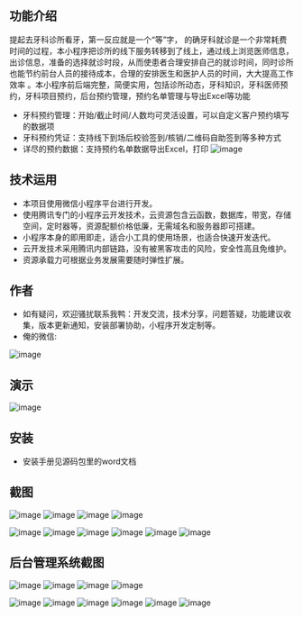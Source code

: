 ## 功能介绍 
    
提起去牙科诊所看牙，第一反应就是一个“等”字， 的确牙科就诊是一个非常耗费时间的过程，本小程序把诊所的线下服务转移到了线上，通过线上浏览医师信息，出诊信息，准备的选择就诊时段，从而使患者合理安排自己的就诊时间，同时诊所也能节约前台人员的接待成本，合理的安排医生和医护人员的时间，大大提高工作效率 。本小程序前后端完整，简便实用，包括诊所动态，牙科知识，牙科医师预约，牙科项目预约，后台预约管理，预约名单管理与导出Excel等功能

- 牙科预约管理：开始/截止时间/人数均可灵活设置，可以自定义客户预约填写的数据项
- 牙科预约凭证：支持线下到场后校验签到/核销/二维码自助签到等多种方式
- 详尽的预约数据：支持预约名单数据导出Excel，打印
 ![image](https://user-images.githubusercontent.com/89147095/235152491-4f37afeb-4a3e-4f0f-9381-485f74d216b7.png)

 

## 技术运用
- 本项目使用微信小程序平台进行开发。
- 使用腾讯专门的小程序云开发技术，云资源包含云函数，数据库，带宽，存储空间，定时器等，资源配额价格低廉，无需域名和服务器即可搭建。
- 小程序本身的即用即走，适合小工具的使用场景，也适合快速开发迭代。
- 云开发技术采用腾讯内部链路，没有被黑客攻击的风险，安全性高且免维护。
- 资源承载力可根据业务发展需要随时弹性扩展。  



## 作者
- 如有疑问，欢迎骚扰联系我鸭：开发交流，技术分享，问题答疑，功能建议收集，版本更新通知，安装部署协助，小程序开发定制等。
- 俺的微信:
 
 ![image](https://user-images.githubusercontent.com/89147095/235152509-57d39f4f-34cf-450f-9893-2baaa72f56d3.png)




## 演示
 
![image](https://user-images.githubusercontent.com/89147095/235152522-51a5950a-cff1-4985-bc9d-17444c78975c.png)
 

## 安装

- 安装手册见源码包里的word文档




## 截图
 ![image](https://user-images.githubusercontent.com/89147095/235152540-184575a5-8cf6-40d3-8823-f65d92b2f72a.png)
![image](https://user-images.githubusercontent.com/89147095/235152553-bdeb7086-4a89-49d5-8cab-b108b3beadd3.png)
![image](https://user-images.githubusercontent.com/89147095/235152572-e3e48788-ee7e-4707-a059-569f2e2b67f5.png)
![image](https://user-images.githubusercontent.com/89147095/235152581-e547f73c-d2e9-4caf-96e1-5cabb7488b86.png)

![image](https://user-images.githubusercontent.com/89147095/235152596-64902e82-120b-4945-a2f7-0b47ace991b1.png)
![image](https://user-images.githubusercontent.com/89147095/235152606-c1e41222-d6d5-4145-83c0-87f3df12667f.png)
![image](https://user-images.githubusercontent.com/89147095/235152617-acc7bc4b-0f30-4fb9-af9d-7cc6e1506209.png)
![image](https://user-images.githubusercontent.com/89147095/235152626-d9c52850-9205-4bd9-86b9-cd6f3c608f76.png)
![image](https://user-images.githubusercontent.com/89147095/235152634-2ab25661-8c11-481b-acf2-c88337577795.png)
![image](https://user-images.githubusercontent.com/89147095/235152642-605d7ebd-1950-498b-9acf-55ea2cefa6e8.png)

## 后台管理系统截图 
 ![image](https://user-images.githubusercontent.com/89147095/235152657-fa905f30-dcb1-4d4a-8717-61bfb70ddc05.png)
![image](https://user-images.githubusercontent.com/89147095/235152674-dc158d36-e496-424a-af8e-eb9b44f6e009.png)
![image](https://user-images.githubusercontent.com/89147095/235152685-8455395b-7b23-423f-a8f9-1cee9361c256.png)
![image](https://user-images.githubusercontent.com/89147095/235152734-de97ba0a-464c-4427-8832-b52abbb67a9b.png)

![image](https://user-images.githubusercontent.com/89147095/235152752-a3f6b57b-33e9-4df9-9700-9ad2715150db.png)
![image](https://user-images.githubusercontent.com/89147095/235152760-65742d5f-891f-401c-881a-da25d904893c.png)
![image](https://user-images.githubusercontent.com/89147095/235152774-4985d79c-e46a-4abf-9f6d-378697d178fa.png)
![image](https://user-images.githubusercontent.com/89147095/235152788-98496cce-44d3-4106-a261-98ef48374245.png)
![image](https://user-images.githubusercontent.com/89147095/235152796-30b90742-39b0-4e16-98d7-7f3030144394.png)
![image](https://user-images.githubusercontent.com/89147095/235152812-08dc0730-8323-404a-8b4c-3eb62cb8788c.png)

